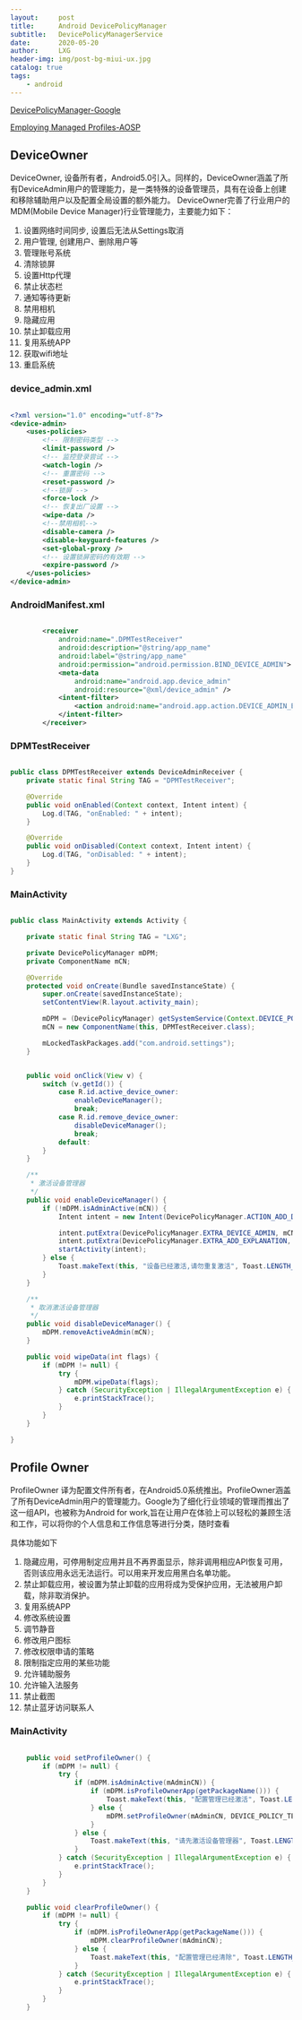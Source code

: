 ```yaml
---
layout:     post
title:      Android DevicePolicyManager
subtitle:   DevicePolicyManagerService
date:       2020-05-20
author:     LXG
header-img: img/post-bg-miui-ux.jpg
catalog: true
tags:
    - android
---
```


[DevicePolicyManager-Google](https://developer.android.google.cn/reference/android/app/admin/DevicePolicyManager?hl=zh-cn)

[Employing Managed Profiles-AOSP](https://source.android.google.cn/devices/tech/admin/managed-profiles?hl=en)

## DeviceOwner

DeviceOwner, 设备所有者，Android5.0引入。同样的，DeviceOwner涵盖了所有DeviceAdmin用户的管理能力，是一类特殊的设备管理员，具有在设备上创建和移除辅助用户以及配置全局设置的额外能力。
DeviceOwner完善了行业用户的MDM(Mobile Device Manager)行业管理能力，主要能力如下：

1. 设置网络时间同步, 设置后无法从Settings取消
2. 用户管理, 创建用户、删除用户等
3. 管理账号系统
4. 清除锁屏
5. 设置Http代理
6. 禁止状态栏
7. 通知等待更新
8. 禁用相机
9. 隐藏应用
10. 禁止卸载应用
11. 复用系统APP
12. 获取wifi地址
13. 重启系统

### device_admin.xml

```xml

<?xml version="1.0" encoding="utf-8"?>
<device-admin>
    <uses-policies>
        <!-- 限制密码类型 -->
        <limit-password />
        <!-- 监控登录尝试 -->
        <watch-login />
        <!-- 重置密码 -->
        <reset-password />
        <!--锁屏 -->
        <force-lock />
        <!-- 恢复出厂设置 -->
        <wipe-data />
        <!--禁用相机-->
        <disable-camera />
        <disable-keyguard-features />
        <set-global-proxy />
        <!-- 设置锁屏密码的有效期 -->
        <expire-password />
    </uses-policies>
</device-admin>

```

### AndroidManifest.xml

```xml

        <receiver
            android:name=".DPMTestReceiver"
            android:description="@string/app_name"
            android:label="@string/app_name"
            android:permission="android.permission.BIND_DEVICE_ADMIN">
            <meta-data
                android:name="android.app.device_admin"
                android:resource="@xml/device_admin" />
            <intent-filter>
                <action android:name="android.app.action.DEVICE_ADMIN_ENABLED" />
            </intent-filter>
        </receiver>

```

### DPMTestReceiver

```java

public class DPMTestReceiver extends DeviceAdminReceiver {
    private static final String TAG = "DPMTestReceiver";

    @Override
    public void onEnabled(Context context, Intent intent) {
        Log.d(TAG, "onEnabled: " + intent);
    }

    @Override
    public void onDisabled(Context context, Intent intent) {
        Log.d(TAG, "onDisabled: " + intent);
    }
}

```

### MainActivity

```java

public class MainActivity extends Activity {

    private static final String TAG = "LXG";

    private DevicePolicyManager mDPM;
    private ComponentName mCN;

    @Override
    protected void onCreate(Bundle savedInstanceState) {
        super.onCreate(savedInstanceState);
        setContentView(R.layout.activity_main);

        mDPM = (DevicePolicyManager) getSystemService(Context.DEVICE_POLICY_SERVICE);
        mCN = new ComponentName(this, DPMTestReceiver.class);

        mLockedTaskPackages.add("com.android.settings");
    }


    public void onClick(View v) {
        switch (v.getId()) {
            case R.id.active_device_owner:
                enableDeviceManager();
                break;
            case R.id.remove_device_owner:
                disableDeviceManager();
                break;
            default:
        }
    }

    /**
     * 激活设备管理器
     */
    public void enableDeviceManager() {
        if (!mDPM.isAdminActive(mCN)) {
            Intent intent = new Intent(DevicePolicyManager.ACTION_ADD_DEVICE_ADMIN);

            intent.putExtra(DevicePolicyManager.EXTRA_DEVICE_ADMIN, mCN);
            intent.putExtra(DevicePolicyManager.EXTRA_ADD_EXPLANATION, "请求激活");
            startActivity(intent);
        } else {
            Toast.makeText(this, "设备已经激活,请勿重复激活", Toast.LENGTH_SHORT).show();
        }
    }

    /**
     * 取消激活设备管理器
     */
    public void disableDeviceManager() {
        mDPM.removeActiveAdmin(mCN);
    }

    public void wipeData(int flags) {
        if (mDPM != null) {
            try {
                mDPM.wipeData(flags);
            } catch (SecurityException | IllegalArgumentException e) {
                e.printStackTrace();
            }
        }
    }

}

```

## Profile Owner

ProfileOwner 译为配置文件所有者，在Android5.0系统推出。ProfileOwner涵盖了所有DeviceAdmin用户的管理能力。Google为了细化行业领域的管理而推出了这一组API，也被称为Android for work,旨在让用户在体验上可以轻松的兼顾生活和工作，可以将你的个人信息和工作信息等进行分类，随时查看

具体功能如下

1. 隐藏应用，可停用制定应用并且不再界面显示，除非调用相应API恢复可用，否则该应用永远无法运行。可以用来开发应用黑白名单功能。
2. 禁止卸载应用，被设置为禁止卸载的应用将成为受保护应用，无法被用户卸载，除非取消保护。
3. 复用系统APP
4. 修改系统设置
5. 调节静音
6. 修改用户图标
7. 修改权限申请的策略
8. 限制指定应用的某些功能
9. 允许辅助服务
10. 允许输入法服务
11. 禁止截图
12. 禁止蓝牙访问联系人

### MainActivity

```java

    public void setProfileOwner() {
        if (mDPM != null) {
            try {
                if (mDPM.isAdminActive(mAdminCN)) {
                    if (mDPM.isProfileOwnerApp(getPackageName())) {
                        Toast.makeText(this, "配置管理已经激活", Toast.LENGTH_SHORT).show();
                    } else {
                        mDPM.setProfileOwner(mAdminCN, DEVICE_POLICY_TEST, UserHandle.myUserId());
                    }
                } else {
                    Toast.makeText(this, "请先激活设备管理器", Toast.LENGTH_SHORT).show();
                }
            } catch (SecurityException | IllegalArgumentException e) {
                e.printStackTrace();
            }
        }
    }

    public void clearProfileOwner() {
        if (mDPM != null) {
            try {
                if (mDPM.isProfileOwnerApp(getPackageName())) {
                    mDPM.clearProfileOwner(mAdminCN);
                } else {
                    Toast.makeText(this, "配置管理已经清除", Toast.LENGTH_SHORT).show();
                }
            } catch (SecurityException | IllegalArgumentException e) {
                e.printStackTrace();
            }
        }
    }

```
